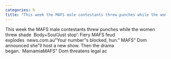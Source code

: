 ```yaml
---
categories: h
title: "This week the MAFS male contestants threw punches while the women threw shade  BodySoul"
---
```

This week the MAFS male contestants threw punches while the women threw shade&nbsp;&nbsp;Body+Soul‘Just stop’: Fiery MAFS feud explodes&nbsp;&nbsp;news.com.au"Your number"s blocked, hun." MAFS" Dom announced she"ll host a new show. Then the drama began.&nbsp;&nbsp;MamamiaMAFS" Dom threatens legal ac